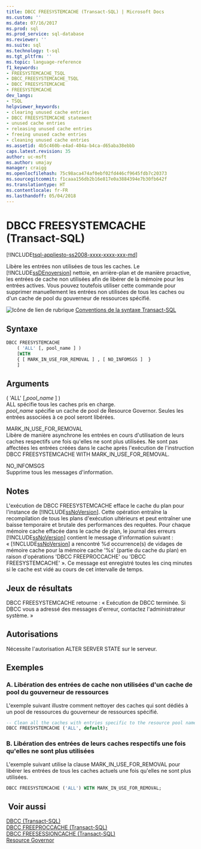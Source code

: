```yaml
---
title: DBCC FREESYSTEMCACHE (Transact-SQL) | Microsoft Docs
ms.custom: ''
ms.date: 07/16/2017
ms.prod: sql
ms.prod_service: sql-database
ms.reviewer: ''
ms.suite: sql
ms.technology: t-sql
ms.tgt_pltfrm: ''
ms.topic: language-reference
f1_keywords:
- FREESYSTEMCACHE_TSQL
- DBCC_FREESYSTEMCACHE_TSQL
- DBCC FREESYSTEMCACHE
- FREESYSTEMCACHE
dev_langs:
- TSQL
helpviewer_keywords:
- clearing unused cache entries
- DBCC FREESYSTEMCACHE statement
- unused cache entries
- releasing unused cache entries
- freeing unused cache entries
- cleaning unused cache entries
ms.assetid: 4b5c460b-e4ad-404a-b4ca-d65aba38ebbb
caps.latest.revision: 35
author: uc-msft
ms.author: umajay
manager: craigg
ms.openlocfilehash: 75c98aca474af0ebf02fd446cf9645fdb7c20373
ms.sourcegitcommit: f1caaa156db2b16e817e0a3884394e7b30fb642f
ms.translationtype: HT
ms.contentlocale: fr-FR
ms.lasthandoff: 05/04/2018
---
```

# <a name="dbcc-freesystemcache-transact-sql"></a>DBCC FREESYSTEMCACHE (Transact-SQL)
[!INCLUDE[tsql-appliesto-ss2008-xxxx-xxxx-xxx-md](../../includes/tsql-appliesto-ss2008-xxxx-xxxx-xxx-md.md)]

Libère les entrées non utilisées de tous les caches. Le [!INCLUDE[ssDEnoversion](../../includes/ssdenoversion-md.md)] nettoie, en arrière-plan et de manière proactive, les entrées de cache non utilisées afin de libérer de la mémoire pour les entrées actives. Vous pouvez toutefois utiliser cette commande pour supprimer manuellement les entrées non utilisées de tous les caches ou d'un cache de pool du gouverneur de ressources spécifié.
  
![Icône de lien de rubrique](../../database-engine/configure-windows/media/topic-link.gif "Icône lien de rubrique") [Conventions de la syntaxe Transact-SQL](../../t-sql/language-elements/transact-sql-syntax-conventions-transact-sql.md)
  
## <a name="syntax"></a>Syntaxe  
```sql
DBCC FREESYSTEMCACHE   
    ( 'ALL' [, pool_name ] )   
    [WITH   
    { [ MARK_IN_USE_FOR_REMOVAL ] , [ NO_INFOMSGS ]  }  
    ]  
```  
  
## <a name="arguments"></a>Arguments  
 ( 'ALL' [,*pool_name* ] )  
 ALL spécifie tous les caches pris en charge.  
 *pool_name* spécifie un cache de pool de Resource Governor. Seules les entrées associées à ce pool seront libérées.  
  
 MARK_IN_USE_FOR_REMOVAL  
 Libère de manière asynchrone les entrées en cours d'utilisation de leurs caches respectifs une fois qu'elles ne sont plus utilisées. Ne sont pas affectées les entrées créées dans le cache après l'exécution de l'instruction DBCC FREESYSTEMCACHE WITH MARK_IN_USE_FOR_REMOVAL.  
  
 NO_INFOMSGS  
 Supprime tous les messages d'information.  
  
## <a name="remarks"></a>Notes   
L'exécution de DBCC FREESYSTEMCACHE efface le cache du plan pour l'instance de [!INCLUDE[ssNoVersion](../../includes/ssnoversion-md.md)]. Cette opération entraîne la recompilation de tous les plans d'exécution ultérieurs et peut entraîner une baisse temporaire et brutale des performances des requêtes. Pour chaque mémoire cache effacée dans le cache de plan, le journal des erreurs [!INCLUDE[ssNoVersion](../../includes/ssnoversion-md.md)] contient le message d'information suivant : « [!INCLUDE[ssNoVersion](../../includes/ssnoversion-md.md)] a rencontré %d occurrence(s) de vidages de mémoire cache pour la mémoire cache '%s' (partie du cache du plan) en raison d'opérations 'DBCC FREEPROCCACHE' ou 'DBCC FREESYSTEMCACHE' ». Ce message est enregistré toutes les cinq minutes si le cache est vidé au cours de cet intervalle de temps.

## <a name="result-sets"></a>Jeux de résultats  
DBCC FREESYSTEMCACHE retourne : « Exécution de DBCC terminée. Si DBCC vous a adressé des messages d'erreur, contactez l'administrateur système. »
  
## <a name="permissions"></a>Autorisations  
Nécessite l'autorisation ALTER SERVER STATE sur le serveur.
  
## <a name="examples"></a>Exemples  
  
### <a name="a-releasing-unused-cache-entries-from-a-resource-governor-pool-cache"></a>A. Libération des entrées de cache non utilisées d'un cache de pool du gouverneur de ressources  
L'exemple suivant illustre comment nettoyer des caches qui sont dédiés à un pool de ressources du gouverneur de ressources spécifié.
  
```sql
-- Clean all the caches with entries specific to the resource pool named "default".  
DBCC FREESYSTEMCACHE ('ALL', default);  
```  
  
### <a name="b-releasing-entries-from-their-respective-caches-after-they-become-unused"></a>B. Libération des entrées de leurs caches respectifs une fois qu'elles ne sont plus utilisées  
L'exemple suivant utilise la clause MARK_IN_USE_FOR_REMOVAL pour libérer les entrées de tous les caches actuels une fois qu'elles ne sont plus utilisées.
  
```sql
DBCC FREESYSTEMCACHE ('ALL') WITH MARK_IN_USE_FOR_REMOVAL;  
```  
  
## <a name="see-also"></a> Voir aussi  
[DBCC &#40;Transact-SQL&#41;](../../t-sql/database-console-commands/dbcc-transact-sql.md)  
[DBCC FREEPROCCACHE &#40;Transact-SQL&#41;](../../t-sql/database-console-commands/dbcc-freeproccache-transact-sql.md)  
[DBCC FREESESSIONCACHE &#40;Transact-SQL&#41;](../../t-sql/database-console-commands/dbcc-freesessioncache-transact-sql.md)  
[Resource Governor](../../relational-databases/resource-governor/resource-governor.md)
  
  
